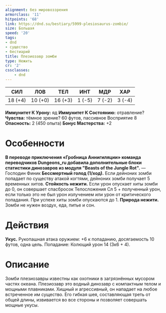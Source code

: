 ```yaml
---
alignment: без мировоззрения
armorclass: '11'
hitpoints: '68'
link: https://dnd.su/bestiary/5999-plesiosaurus-zombie/
size: Большая
speed: '20'
tags:
- dnd
- существо
- бестиарий
title: Плезиозавр зомби
type: Нежить
cr: '2'
cssclasses:
    - dnd
---
```



| СИЛ | ЛОВ | ТЕЛ | ИНТ | МДР | ХАР |
|---|---|---|---|---|---|
| 18 (+4) | 10 (+0) | 16 (+3) | 1 (-5) | 7 (-2) | 3 (-4) |
**Иммунитет К Урону:** яд
**Иммунитет К Состоянию:** отравление?
**Чувства:** тёмное зрение? 60 футов, пассивное Восприятие 8
**Опасность:** 2 (450 опыта)
**Бонус Мастерства:** +2


# Особенности
**В переводе приключения «Гробница Аннигиляции» команда переводчиков Dungeons_ru добавила дополнительные блоки статистики динозавров из модуля "Beasts of the Jungle Rot".** 
— Господин Финик
**Бессмертный голод (1/ход).** Если дейноних зомби попадает по существу атакой когтями, дейноних зомби получает 5 временных хитов.
**Стойкость нежити.** Если урон опускает хиты зомби до 0, он совершает спасбросок Телосложения Сл 5 + полученный урон, если только это не был урон излучением или урон от критического попадания. При успехе хиты зомби опускаются до 1.
**Природа нежити.** Зомби не нужен воздух, еда, питье и сон.


# Действия
**Укус.** Рукопашная атака оружием: +6 к попаданию, досягаемость 10 футов, одна цель. Попадание: Колющий урон 14 (3к6 + 4).


# Описание
Зомби плезиозавры известны как охотники в загрязнённых мусором частях океана.  Плезиозавр это водный динозавр с компактным телом и мощными плавниками. Хищный и агрессивный, он нападает на любое встреченное им существо. Его гибкая шея, составляющая треть от общей длины, извивается во все стороны и позволяет совершать мощные укусы.